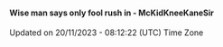#### Wise man says only fool rush in - McKidKneeKaneSir
Updated on 20/11/2023 - 08:12:22 (UTC) Time Zone
